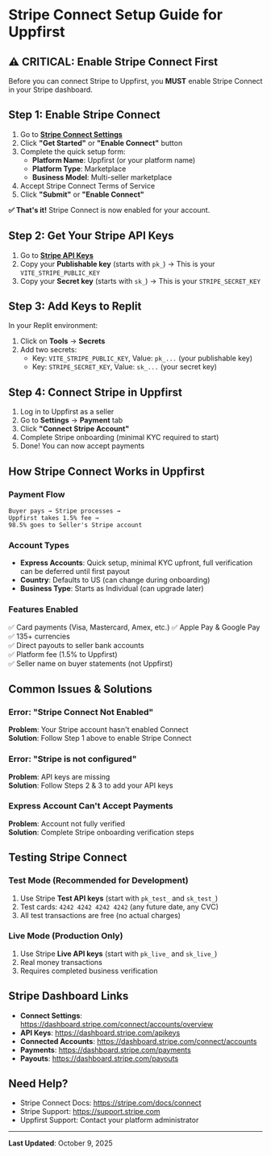 # Stripe Connect Setup Guide for Uppfirst

## ⚠️ CRITICAL: Enable Stripe Connect First

Before you can connect Stripe to Uppfirst, you **MUST** enable Stripe Connect in your Stripe dashboard.

## Step 1: Enable Stripe Connect

1. Go to **[Stripe Connect Settings](https://dashboard.stripe.com/connect/accounts/overview)**
2. Click **"Get Started"** or **"Enable Connect"** button
3. Complete the quick setup form:
   - **Platform Name**: Uppfirst (or your platform name)
   - **Platform Type**: Marketplace
   - **Business Model**: Multi-seller marketplace
4. Accept Stripe Connect Terms of Service
5. Click **"Submit"** or **"Enable Connect"**

**✅ That's it!** Stripe Connect is now enabled for your account.

## Step 2: Get Your Stripe API Keys

1. Go to **[Stripe API Keys](https://dashboard.stripe.com/apikeys)**
2. Copy your **Publishable key** (starts with `pk_`) → This is your `VITE_STRIPE_PUBLIC_KEY`
3. Copy your **Secret key** (starts with `sk_`) → This is your `STRIPE_SECRET_KEY`

## Step 3: Add Keys to Replit

In your Replit environment:

1. Click on **Tools** → **Secrets**
2. Add two secrets:
   - Key: `VITE_STRIPE_PUBLIC_KEY`, Value: `pk_...` (your publishable key)
   - Key: `STRIPE_SECRET_KEY`, Value: `sk_...` (your secret key)

## Step 4: Connect Stripe in Uppfirst

1. Log in to Uppfirst as a seller
2. Go to **Settings** → **Payment** tab
3. Click **"Connect Stripe Account"**
4. Complete Stripe onboarding (minimal KYC required to start)
5. Done! You can now accept payments

## How Stripe Connect Works in Uppfirst

### Payment Flow
```
Buyer pays → Stripe processes → 
Uppfirst takes 1.5% fee → 
98.5% goes to Seller's Stripe account
```

### Account Types
- **Express Accounts**: Quick setup, minimal KYC upfront, full verification can be deferred until first payout
- **Country**: Defaults to US (can change during onboarding)
- **Business Type**: Starts as Individual (can upgrade later)

### Features Enabled
✅ Card payments (Visa, Mastercard, Amex, etc.)
✅ Apple Pay & Google Pay  
✅ 135+ currencies  
✅ Direct payouts to seller bank accounts  
✅ Platform fee (1.5% to Uppfirst)  
✅ Seller name on buyer statements (not Uppfirst)

## Common Issues & Solutions

### Error: "Stripe Connect Not Enabled"
**Problem**: Your Stripe account hasn't enabled Connect  
**Solution**: Follow Step 1 above to enable Stripe Connect

### Error: "Stripe is not configured"
**Problem**: API keys are missing  
**Solution**: Follow Steps 2 & 3 to add your API keys

### Express Account Can't Accept Payments
**Problem**: Account not fully verified  
**Solution**: Complete Stripe onboarding verification steps

## Testing Stripe Connect

### Test Mode (Recommended for Development)
1. Use Stripe **Test API keys** (start with `pk_test_` and `sk_test_`)
2. Test cards: `4242 4242 4242 4242` (any future date, any CVC)
3. All test transactions are free (no actual charges)

### Live Mode (Production Only)
1. Use Stripe **Live API keys** (start with `pk_live_` and `sk_live_`)
2. Real money transactions
3. Requires completed business verification

## Stripe Dashboard Links

- **Connect Settings**: https://dashboard.stripe.com/connect/accounts/overview
- **API Keys**: https://dashboard.stripe.com/apikeys
- **Connected Accounts**: https://dashboard.stripe.com/connect/accounts
- **Payments**: https://dashboard.stripe.com/payments
- **Payouts**: https://dashboard.stripe.com/payouts

## Need Help?

- Stripe Connect Docs: https://stripe.com/docs/connect
- Stripe Support: https://support.stripe.com
- Uppfirst Support: Contact your platform administrator

---

**Last Updated**: October 9, 2025
